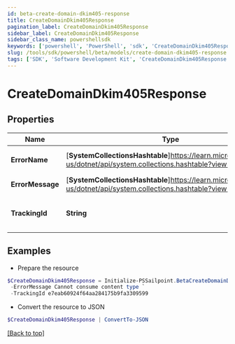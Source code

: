 ```yaml
---
id: beta-create-domain-dkim405-response
title: CreateDomainDkim405Response
pagination_label: CreateDomainDkim405Response
sidebar_label: CreateDomainDkim405Response
sidebar_class_name: powershellsdk
keywords: ['powershell', 'PowerShell', 'sdk', 'CreateDomainDkim405Response', 'BetaCreateDomainDkim405Response'] 
slug: /tools/sdk/powershell/beta/models/create-domain-dkim405-response
tags: ['SDK', 'Software Development Kit', 'CreateDomainDkim405Response', 'BetaCreateDomainDkim405Response']
---
```



# CreateDomainDkim405Response

## Properties

Name | Type | Description | Notes
------------ | ------------- | ------------- | -------------
**ErrorName** | [**SystemCollectionsHashtable**]https://learn.microsoft.com/en-us/dotnet/api/system.collections.hashtable?view=net-9.0 | A message describing the error | [optional] 
**ErrorMessage** | [**SystemCollectionsHashtable**]https://learn.microsoft.com/en-us/dotnet/api/system.collections.hashtable?view=net-9.0 | Description of the error | [optional] 
**TrackingId** | **String** | Unique tracking id for the error. | [optional] 

## Examples

- Prepare the resource
```powershell
$CreateDomainDkim405Response = Initialize-PSSailpoint.BetaCreateDomainDkim405Response  -ErrorName NotSupportedException `
 -ErrorMessage Cannot consume content type `
 -TrackingId e7eab60924f64aa284175b9fa3309599
```

- Convert the resource to JSON
```powershell
$CreateDomainDkim405Response | ConvertTo-JSON
```


[[Back to top]](#) 


